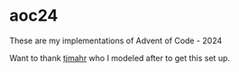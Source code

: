 
# aoc24

These are my implementations of Advent of Code - 2024

Want to thank [tjmahr](https://github.com/tjmahr/adventofcode24/tree/main) who I modeled after to get this set up. 

